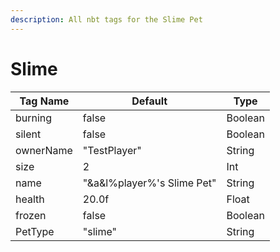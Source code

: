 ```yaml
---
description: All nbt tags for the Slime Pet
---
```



# Slime

| Tag Name     | Default                                                            | Type                                         |
| - | - | - |
| burning | false | Boolean |
| silent | false | Boolean |
| ownerName | "TestPlayer" | String |
| size | 2 | Int |
| name | "&a&l%player%'s Slime Pet" | String |
| health | 20.0f | Float |
| frozen | false | Boolean |
| PetType | "slime" | String |
